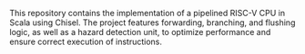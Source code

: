 This repository contains the implementation of a pipelined RISC-V CPU in Scala using Chisel. The project features forwarding, branching, and flushing logic, as well as a hazard detection unit, to optimize performance and ensure correct execution of instructions.
